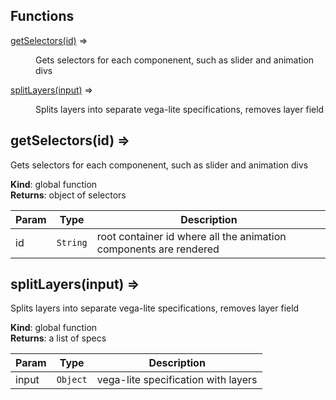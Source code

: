 ## Functions

<dl>
<dt><a href="#getSelectors">getSelectors(id)</a> ⇒</dt>
<dd><p>Gets selectors for each componenent, such as slider and animation divs</p>
</dd>
<dt><a href="#splitLayers">splitLayers(input)</a> ⇒</dt>
<dd><p>Splits layers into separate vega-lite specifications, removes layer field</p>
</dd>
</dl>

<a name="getSelectors"></a>

## getSelectors(id) ⇒
Gets selectors for each componenent, such as slider and animation divs

**Kind**: global function  
**Returns**: object of selectors  

| Param | Type | Description |
| --- | --- | --- |
| id | <code>String</code> | root container id where all the animation components are rendered |

<a name="splitLayers"></a>

## splitLayers(input) ⇒
Splits layers into separate vega-lite specifications, removes layer field

**Kind**: global function  
**Returns**: a list of specs  

| Param | Type | Description |
| --- | --- | --- |
| input | <code>Object</code> | vega-lite specification with layers |

